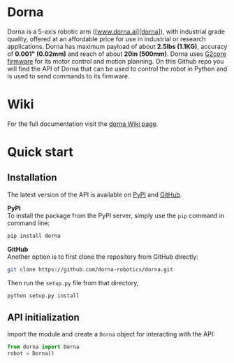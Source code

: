 # Dorna
Dorna is a 5-axis robotic arm ([www.dorna.ai][dorna]), with industrial grade quality, offered at an affordable price for use in industrial or research applications. Dorna has maximum payload of about **2.5lbs (1.1KG)**, accuracy of **0.001" (0.02mm)** and reach of about **20in (500mm)**. Dorna uses [G2core firmware][g2core] for its motor control and motion planning. On this Github repo you will find the API of Dorna that can be used to control the robot in Python and is used to send commands to its firmware.

# Wiki
For the full documentation visit the [dorna Wiki page][wiki].

# Quick start

## Installation
The latest version of the API is available on [PyPI](https://pypi.org/project/dorna/) and [GitHub](https://github.com/dorna-robotics/dorna).  

**PyPI**  
To install the package from the PyPI server, simply use the `pip` command in command line:
```bash
pip install dorna
```
**GitHub**  
Another option is to first clone the repository from GitHub directly:
```bash
git clone https://github.com/dorna-robotics/dorna.git
```
Then run the `setup.py` file from that directory,
```bash
python setup.py install
```
## API initialization

Import the module and create a `Dorna` object for interacting with the API:

``` python
from dorna import Dorna
robot = Dorna()
```
[dorna]:https://www.dorna.ai/
[wiki]:https://github.com/dorna-robotics/dorna/wiki
[g2core]: https://github.com/synthetos/g2/wiki
